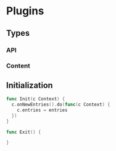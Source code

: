 # Plugins

## Types

### API

### Content

## Initialization

```go
func Init(c Context) {
  c.onNewEntries().do(func(c Context) {
    c.entries = entries
  })
}

func Exit() {

}
```
